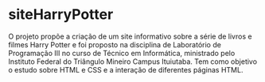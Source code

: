 # siteHarryPotter
O projeto propõe a criação de um site informativo sobre a série de livros e filmes Harry Potter e foi proposto na disciplina de Laboratório de Programação III no curso de Técnico em Informática, ministrado pelo Instituto Federal do Triângulo Mineiro Campus Ituiutaba. Tem como objetivo o estudo sobre HTML e CSS e a interação de diferentes páginas HTML. 
